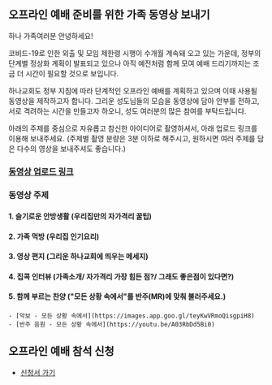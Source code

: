 #

## 오프라인 예배 준비를 위한 가족 동영상 보내기

하나 가족여러분 안녕하세요!

코비드-19로 인한 외출 및 모임 제한령 시행이 수개월 계속돼 오고 있는 가운데, 정부의 단계별 정상화 계획이 발표되고 있으나 아직 예전처럼 함께 모여 예배 드리기까지는 조금 더 시간이 필요할 것으로 보입니다.

하나교회도 정부 지침에 따라 단계적인 오프라인 예배를 계획하고 있으며 이때 사용될 동영상을 제작하고자 합니다. 그리운 성도님들의 모습을 동영상에 담아 안부를 전하고, 서로 격려하는 시간을 만들고자 하오니, 성도 여러분의 많은 참여를 부탁드립니다.

아래의 주제를 중심으로 자유롭고 참신한 아이디어로 촬영하셔서, 아래 업로드 링크를 이용해 보내주세요.
(주제별 촬영 분량은 3분 이하로 해주시고, 원하시면 여러 주제를 담은 다수의 영상을 보내주셔도 좋습니다.)

### [동영상 업로드 링크](http://76.169.21.23/wl/?id=riirAdYfb3x0OmgODcZNLCRWT1PWIdU2&mode=regular)

### 동영상 주제

#### 1. 슬기로운 안방생활 (우리집만의 자가격리 꿀팁)
#### 2. 가족 먹방 (우리집 인기요리)
#### 3. 영상 편지 (그리운 하나교회에 띄우는 메세지)
#### 4. 집콕 인터뷰 (가족소개/ 자가격리 가장 힘든 점?/ 그래도 좋은점이 있다면?)
#### 5. 함께 부르는 찬양 ("모든 상황 속에서"를 반주(MR)에 맞춰 불러주세요.) 
    - [악보 - 모든 상황 속에서](https://images.app.goo.gl/teyKwVRmoQisgpiH8)
    - [반주 음원 - 모든 상황 속에서](https://youtu.be/A03RbDd5Bi0)





## 오프라인 예배 참석 신청
- [신청서 가기](https://forms.gle/gbqte8MU25nsx6ct9)
